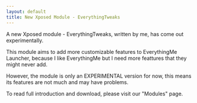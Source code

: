 ```yaml
---
layout: default
title: New Xposed Module - EverythingTweaks
---
```

A new Xposed module - EverythingTweaks, written by me, has come out experimentally.

This module aims to add more customizable features to EverythingMe Launcher, because I like EverythingMe but I need more feattures that they might never add.

<!--more-->

However, the module is only an EXPERIMENTAL version for now, this means its features are not much and may have problems.

To read full introduction and download, please visit our "Modules" page.

